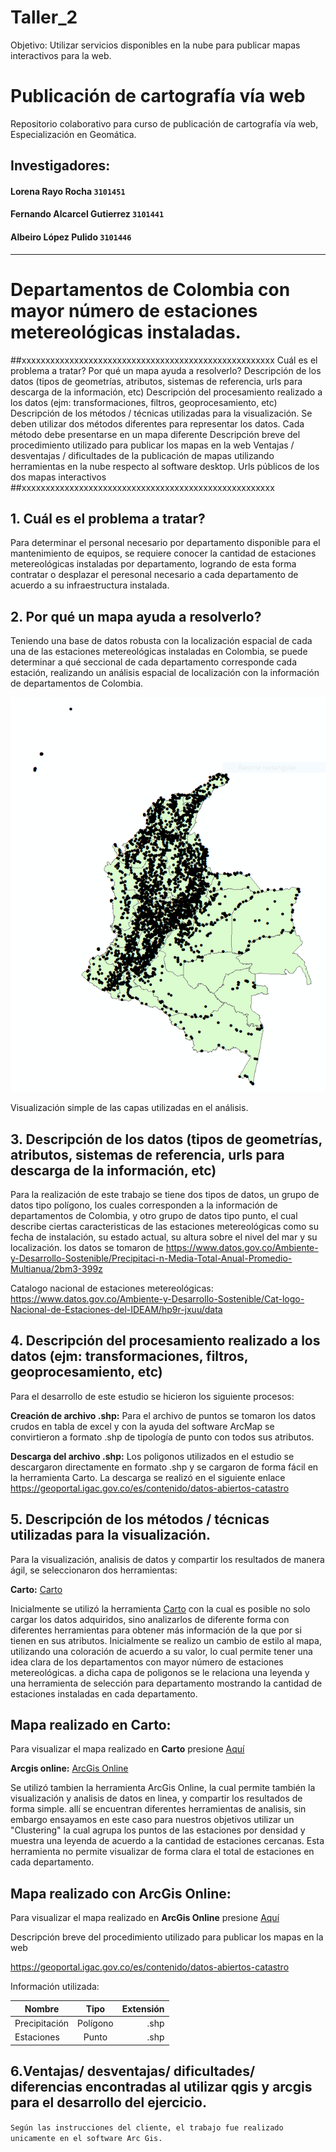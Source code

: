 # Taller_2
Objetivo: Utilizar servicios disponibles en la nube para publicar mapas interactivos para la web.

# Publicación de cartografía vía web
Repositorio colaborativo para curso de publicación de cartografía vía web, Especialización en Geomática. 
## Investigadores:
#### Lorena Rayo Rocha `3101451`
#### Fernando Alcarcel Gutierrez `3101441`
#### Albeiro López Pulido `3101446`
---
# Departamentos de Colombia con mayor número de estaciones metereológicas instaladas.

##xxxxxxxxxxxxxxxxxxxxxxxxxxxxxxxxxxxxxxxxxxxxxxxxxxxxx
Cuál es el problema a tratar?
Por qué un mapa ayuda a resolverlo?
Descripción de los datos (tipos de geometrías, atributos, sistemas de referencia, urls para descarga de la información, etc)
Descripción del procesamiento realizado a los datos (ejm: transformaciones, filtros, geoprocesamiento, etc)
Descripción de los métodos / técnicas utilizadas para la visualización.
Se deben utilizar dos métodos diferentes para representar los datos.
Cada método debe presentarse en un mapa diferente
Descripción breve del procedimiento utilizado para publicar los mapas en la web
Ventajas / desventajas / dificultades de la publicación de mapas utilizando herramientas en la nube respecto al software desktop.
Urls públicos de los dos mapas interactivos
##xxxxxxxxxxxxxxxxxxxxxxxxxxxxxxxxxxxxxxxxxxxxxxxxxxxxx


## 1. Cuál es el problema a tratar?

Para determinar el personal necesario por departamento disponible para el mantenimiento de equipos, se requiere conocer la cantidad de estaciones  metereológicas instaladas por departamento, logrando de esta forma contratar o desplazar el peresonal necesario a cada departamento de acuerdo a su infraestructura instalada.



## 2. Por qué un mapa ayuda a resolverlo?

Teniendo una base de datos robusta con la localización espacial de cada una de las estaciones metereológicas instaladas en Colombia, se puede determinar a qué seccional de cada departamento corresponde cada estación, realizando un análisis espacial de localización con la información de departamentos de Colombia. 

 ![alt text](CapasBase.PNG "Logo Title Text 1")

Visualización simple de las capas utilizadas en el análisis.

## 3. Descripción de los datos (tipos de geometrías, atributos, sistemas de referencia, urls para descarga de la información, etc)

Para la realización de este trabajo se tiene dos tipos de datos, un grupo de datos tipo polígono, los cuales corresponden a la información de departamentos de Colombia, y otro grupo de datos tipo punto, el cual describe ciertas caracteristicas de las estaciones metereológicas como su fecha de instalación, su estado actual, su altura sobre el nivel del mar y su localización. los datos se tomaron de https://www.datos.gov.co/Ambiente-y-Desarrollo-Sostenible/Precipitaci-n-Media-Total-Anual-Promedio-Multianua/2bm3-399z 

Catalogo nacional de estaciones metereológicas: https://www.datos.gov.co/Ambiente-y-Desarrollo-Sostenible/Cat-logo-Nacional-de-Estaciones-del-IDEAM/hp9r-jxuu/data

## 4. Descripción del procesamiento realizado a los datos (ejm: transformaciones, filtros, geoprocesamiento, etc)

Para el desarrollo de este estudio se hicieron los siguiente procesos:

**Creación de archivo .shp:** Para el archivo de puntos se tomaron los datos crudos en tabla de excel y con la ayuda del software ArcMap se convirtieron a formato .shp de tipología de punto con todos sus atributos. 

**Descarga del archivo .shp:** Los poligonos utilizados en el estudio se descargaron directamente en formato .shp y se cargaron de forma fácil en la herramienta Carto. La descarga se realizó en el siguiente enlace https://geoportal.igac.gov.co/es/contenido/datos-abiertos-catastro

## 5. Descripción de los métodos / técnicas utilizadas para la visualización.

Para la visualización, analisis de datos y compartir los resultados de manera ágil, se seleccionaron dos herramientas: 

**Carto:** [Carto](https://carto.com/) 


Inicialmente se utilizó la herramienta [Carto](https://carto.com/) con la cual es posible no solo cargar los datos adquiridos, sino analizarlos de diferente forma con diferentes herramientas para obtener más información de la que por si tienen en sus atributos. Inicialmente se realizo un cambio de estilo al mapa, utilizando una coloración de acuerdo a su valor, lo cual permite tener una idea clara de los departamentos con mayor número de estaciones metereológicas. a dicha capa de poligonos se le relaciona una leyenda y una herramienta de selección para departamento mostrando la cantidad de estaciones instaladas en cada departamento.

## Mapa realizado en Carto:



Para visualizar el mapa realizado en **Carto** presione [Aquí](https://geomaticos.carto.com/builder/ba2b705a-2b36-4ff2-97d5-49de0a03bb12/embed)

**Arcgis online:** [ArcGis Online](https://www.arcgis.com/)

Se utilizó tambien la herramienta ArcGis Online, la cual permite también la visualización y analisis de datos en linea, y compartir los resultados de forma simple. allí se encuentran diferentes herramientas de analisis, sin embargo ensayamos en este caso para nuestros objetivos utilizar un "Clustering" la cual agrupa los puntos de las estaciones por densidad y muestra una leyenda de acuerdo a la cantidad de estaciones cercanas. Esta herramienta no permite visualizar de forma clara el total de estaciones en cada departamento. 

## Mapa realizado con ArcGis Online:



Para visualizar el mapa realizado en **ArcGis Online** presione [Aquí](http://arcg.is/140S9u)



Descripción breve del procedimiento utilizado para publicar los mapas en la web

https://geoportal.igac.gov.co/es/contenido/datos-abiertos-catastro




Información utilizada: 

| Nombre        | Tipo           | Extensión  |
| ------------- |:-------------:| -----:|
|Precipitación     | Polígono | .shp |
| Estaciones     | Punto      |   .shp |

## 6.Ventajas/ desventajas/ dificultades/ diferencias encontradas al utilizar qgis y arcgis para el desarrollo del ejercicio.

`Según las instrucciones del cliente, el trabajo fue realizado unicamente en el software Arc Gis. `

